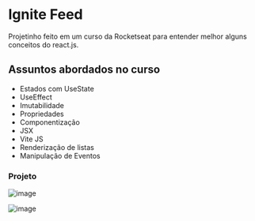 # Ignite Feed

Projetinho feito em um curso da Rocketseat para entender melhor alguns conceitos do react.js.

## Assuntos abordados no curso

 - Estados com UseState
 - UseEffect
 - Imutabilidade
 - Propriedades
 - Componentização 
 - JSX
 - Vite JS
 - Renderização de listas
 - Manipulação de Eventos

### Projeto

![image](https://github.com/jeffersonf-alves/ignite-feed/assets/61715554/cb0a9957-dcbe-4992-bbe5-51eb7ec489fc)

![image](https://github.com/jeffersonf-alves/ignite-feed/assets/61715554/2f1472fb-a4e4-4efe-a219-42fb951f3c33)
